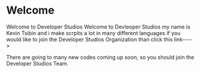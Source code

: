 # Welcome
Welcome to Developer Studios
Welcome to Devleoper Studios my name is Kevin Tsibin and i make scrpits a lot in many different languages if you would like to join the Developer Studios Organization than click this link---->

There are going to many new codes coming up soon, so you should join the Developer Studios Team.
